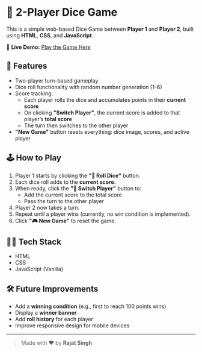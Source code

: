 # 🎲 2-Player Dice Game

This is a simple web-based Dice Game between **Player 1** and **Player 2**, built using **HTML**, **CSS**, and **JavaScript**.

🔗 **Live Demo:** [Play the Game Here](https://rajat4885.github.io/rollDiceGame/)

## 🚀 Features

- Two-player turn-based gameplay
- Dice roll functionality with random number generation (1–6)
- Score tracking:
  - Each player rolls the dice and accumulates points in their **current score**
  - On clicking **"Switch Player"**, the current score is added to that player’s **total score**
  - The turn then switches to the other player
- **"New Game"** button resets everything: dice image, scores, and active player

## 🕹️ How to Play

1. Player 1 starts by clicking the **"🎲 Roll Dice"** button.
2. Each dice roll adds to the **current score**.
3. When ready, click the **"🔄 Switch Player"** button to:
   - Add the current score to the total score
   - Pass the turn to the other player
4. Player 2 now takes a turn.
5. Repeat until a player wins (currently, no win condition is implemented).
6. Click **"🎮 New Game"** to reset the game.

## 🧑‍💻 Tech Stack

- HTML
- CSS
- JavaScript (Vanilla)

## 🛠️ Future Improvements

- Add a **winning condition** (e.g., first to reach 100 points wins)
- Display a **winner banner**
- Add **roll history** for each player
- Improve responsive design for mobile devices

---

> Made with ❤️ by **Rajat Singh**
